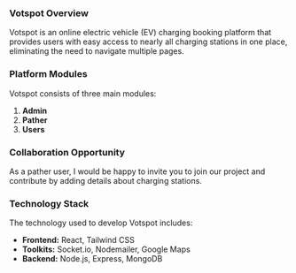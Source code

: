 ### Votspot Overview

Votspot is an online electric vehicle (EV) charging booking platform that provides users with easy access to nearly all charging stations in one place, eliminating the need to navigate multiple pages.

### Platform Modules

Votspot consists of three main modules:
1. **Admin**
2. **Pather**
3. **Users**

### Collaboration Opportunity

As a pather user, I would be happy to invite you to join our project and contribute by adding details about charging stations.

### Technology Stack

The technology used to develop Votspot includes:

- **Frontend:** React, Tailwind CSS
- **Toolkits:** Socket.io, Nodemailer, Google Maps
- **Backend:** Node.js, Express, MongoDB
  
